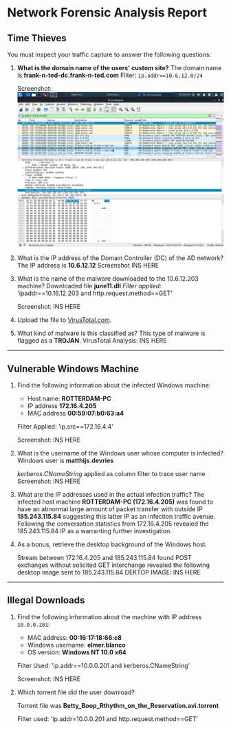 # Network Forensic Analysis Report


## Time Thieves 
You must inspect your traffic capture to answer the following questions:

1. **What is the domain name of the users' custom site?**
	The domain name is **frank-n-ted-dc.frank-n-ted.com**
	Filter: `ip.addr==10.6.12.0/24`
	
	Screenshot:
	<img src="/Images/WireS/FnT-DC.png">
2. What is the IP address of the Domain Controller (DC) of the AD network?
	The IP address is **10.6.12.12**
	Screenshot
	INS HERE
3. What is the name of the malware downloaded to the 10.6.12.203 machine?
	Downloaded file **june11.dll**
	*Filter applied:* 'ipaddr==10.16.12.203 and http.request.method==GET'

	Screenshot:
	INS HERE
   
4. Upload the file to [VirusTotal.com](https://www.virustotal.com/gui/). 
5. What kind of malware is this classified as?
	This type of malware is flagged as a **TROJAN**.
	VirusTotal Analysis:
	INS HERE

---

## Vulnerable Windows Machine

1. Find the following information about the infected Windows machine:
    - Host name: **ROTTERDAM-PC**
    - IP address **172.16.4.205**
    - MAC address **00:59:07:b0:63:a4**

	Filter Applied: 'ip.src==172.16.4.4'

	Screenshot:
	INS HERE
    
2. What is the username of the Windows user whose computer is infected?
	Windows user is **matthijs.devries**
	
	*kerberos.CNameString* applied as column filter to trace user name
	Screenshot:
	INS HERE

3. What are the IP addresses used in the actual infection traffic?
	The infected host machine **ROTTERDAM-PC (172.16.4.205)** was found to have an abnormal large amount of packet transfer with outside IP **185.243.115.84** suggesting this latter IP as an infection traffic avenue. 
	Following the conversation statistics from 172.16.4.205 revealed the 185.243.115.84 IP as a warranting further investigation.
 
4. As a bonus, retrieve the desktop background of the Windows host.

	Stream between 172.16.4.205 and 185.243.115.84 found POST exchanges without solicited GET interchange revealed the following desktop image sent to 185.243.115.84
	DEKTOP IMAGE:
	INS HERE

---

## Illegal Downloads

1. Find the following information about the machine with IP address `10.0.0.201`:
    - MAC address: **00:16:17:18:66:c8**
    - Windows username: **elmer.blanco**
    - OS version: **Windows NT 10.0 x64**

	Filter Used: 'ip.addr==10.0.0.201 and kerberos.CNameString'

	Screenshot:
	INS HERE

2. Which torrent file did the user download?

	Torrent file was **Betty_Boop_Rthythm_on_the_Reservation.avi.torrent**

	Filter used: 'ip.addr=10.0.0.201 and http.request.method==GET'